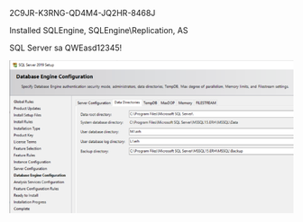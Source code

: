 2C9JR-K3RNG-QD4M4-JQ2HR-8468J

Installed SQLEngine, SQLEngine\Replication, AS

SQL Server sa QWEasd12345!

![image.png](/.attachments/image-6eb2b1a1-4955-4f96-bb28-aae03a21104a.png)